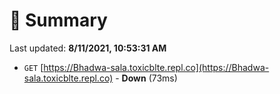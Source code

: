 # 📖 Summary
Last updated: **8/11/2021, 10:53:31 AM**

- `GET` [https://Bhadwa-sala.toxicblte.repl.co](https://Bhadwa-sala.toxicblte.repl.co) - **Down** (73ms)
